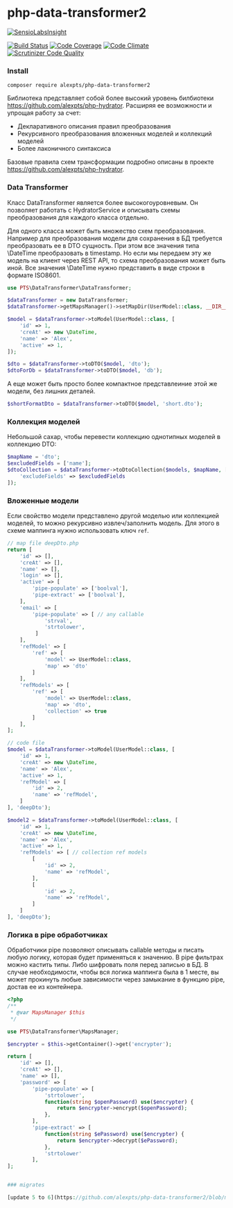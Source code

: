# php-data-transformer2

[![SensioLabsInsight](https://insight.sensiolabs.com/projects/de0407d9-12fe-4d3d-a688-9b29b10a0e46/big.png)](https://insight.sensiolabs.com/projects/de0407d9-12fe-4d3d-a688-9b29b10a0e46)

[![Build Status](https://travis-ci.org/alexpts/php-data-transformer2.svg?branch=master)](https://travis-ci.org/alexpts/php-data-transformer2)
[![Code Coverage](https://scrutinizer-ci.com/g/alexpts/php-data-transformer2/badges/coverage.png?b=master)](https://scrutinizer-ci.com/g/alexpts/php-data-transformer2/?branch=master)
[![Code Climate](https://codeclimate.com/github/alexpts/php-data-transformer2/badges/gpa.svg)](https://codeclimate.com/github/alexpts/php-data-transformer2)
[![Scrutinizer Code Quality](https://scrutinizer-ci.com/g/alexpts/php-data-transformer2/badges/quality-score.png?b=master)](https://scrutinizer-ci.com/g/alexpts/php-data-transformer2/?branch=master)

### Install

`composer require alexpts/php-data-transformer2`

Библиотека представляет собой более высокий уровень билбиотеки https://github.com/alexpts/php-hydrator. Расширяя ее
возможности и упрощая работу за счет:

- Декларативного описания правил преобразования
- Рекурсивного преобразования вложенных моделей и коллекций моделей
- Более лаконичного синтаксиса

Базовые правила схем трансформации подробно описаны в проекте https://github.com/alexpts/php-hydrator.

### Data Transformer

Класс DataTransformer является более высокогоуровневым. Он позволяет работать с HydratorService и описывать схемы
преобразования для каждого класса отдельно.

Для одного класса может быть множество схем преобразования. Например для преобразования модели для сохранения в БД
требуется преобразовать ее в DTO сущность. При этом все значения типа \DateTime преобразовать в timestamp. Но если мы
передаем эту же модель на клиент через REST API, то схема преобразования может быть иной. Все значения \DateTime нужно
представить в виде строки в формате ISO8601.

```php
use PTS\DataTransformer\DataTransformer;

$dataTransformer = new DataTransformer;
$dataTransformer->getMapsManager()->setMapDir(UserModel::class, __DIR__ . '/data');

$model = $dataTransformer->toModel(UserModel::class, [
    'id' => 1,
    'creAt' => new \DateTime,
    'name' => 'Alex',
    'active' => 1,
]);

$dto = $dataTransformer->toDTO($model, 'dto');
$dtoForDb = $dataTransformer->toDTO($model, 'db');
```

А еще может быть просто более компактное представлеиние этой же модели, без лишних деталей.

```php
$shortFormatDto = $dataTransformer->toDTO($model, 'short.dto');
```

### Коллекция моделей

Небольшой сахар, чтобы перевести коллекцию однотипных моделей в коллекцию DTO:

```php
$mapName = 'dto';
$excludedFields = ['name'];
$dtoCollection = $dataTransformer->toDtoCollection($models, $mapName, [
    'excludeFields' => $excludedFields
]);
```

### Вложенные модели

Если свойство модели представлено другой моделью или коллекцией моделей, то можно рекурсивно извлеч/заполнить модель.
Для этого в схеме маппинга нужно использовать ключ `ref`.

```php
// map file deepDto.php
return [
    'id' => [],
    'creAt' => [],
    'name' => [],
    'login' => [],
    'active' => [
        'pipe-populate' => ['boolval'],
        'pipe-extract' => ['boolval'],
    ],
    'email' => [
        'pipe-populate' => [ // any callable
            'strval',
            'strtolower',
         ]
    ],
    'refModel' => [
        'ref' => [
            'model' => UserModel::class,
            'map' => 'dto'
        ]
    ],
    'refModels' => [
        'ref' => [
            'model' => UserModel::class,
            'map' => 'dto',
            'collection' => true
        ]
    ],
];

// code file
$model = $dataTransformer->toModel(UserModel::class, [
    'id' => 1,
    'creAt' => new \DateTime,
    'name' => 'Alex',
    'active' => 1,
    'refModel' => [
        'id' => 2,
        'name' => 'refModel',
    ]
], 'deepDto');

$model2 = $dataTransformer->toModel(UserModel::class, [
    'id' => 1,
    'creAt' => new \DateTime,
    'name' => 'Alex',
    'active' => 1,
    'refModels' => [ // collection ref models
        [
            'id' => 2,
            'name' => 'refModel',
        ],
        [
            'id' => 2,
            'name' => 'refModel',
        ]
    ]
], 'deepDto');
```

### Логика в pipe обработчиках

Обработчики pipe позволяют описывать callable методы и писать любую логику, которая будет применяться к значению. В pipe
фильтрах можно кастить типы. Либо шифровать поля перед записью в БД. В случае необходимости, чтобы вся логика
маппинга была в 1 месте, вы может прокинуть любые зависимости через замыкание в функцию pipe, достав ее из контейнера.

```php
<?php
/**
 * @var MapsManager $this
 */

use PTS\DataTransformer\MapsManager;

$encrypter = $this->getContainer()->get('encrypter');

return [
    'id' => [],
    'creAt' => [],
    'name' => [],
    'password' => [
        'pipe-populate' => [
            'strtolower',
            function(string $openPassword) use($encrypter) {
                return $encrypter->encrypt($openPassword);
            },
        ],
        'pipe-extract' => [
            function(string $ePassword) use($encrypter) {
                return $encrypter->decrypt($ePassword);
            },
            'strtolower'
        ],
];


### migrates

[update 5 to 6](https://github.com/alexpts/php-data-transformer2/blob/master/docs/migrate5to6.md)

